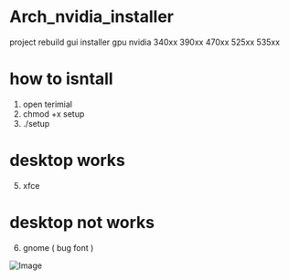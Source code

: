 # Arch_nvidia_installer
project rebuild gui installer gpu nvidia 340xx 390xx 470xx 525xx 535xx
# how to isntall
1. open terimial
2. chmod +x setup
3. ./setup


# desktop works
5. xfce
# desktop not works
6. gnome ( bug font )

![Image](https://github.com/user-attachments/assets/1ba2f086-a40c-426c-a4e4-ff5afd001f66)
